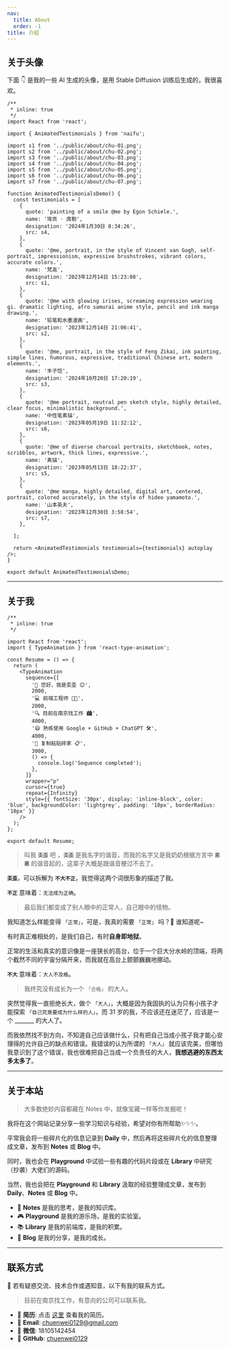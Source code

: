 ```yaml
---
nav:
  title: About
  order: -1
title: 介绍
---
```


## 关于头像

下面 👇 是我的一些 AI 生成的头像，是用 Stable Diffusion 训练后生成的，我很喜欢。

```tsx
/**
 * inline: true
 */
import React from 'react';

import { AnimatedTestimonials } from 'naifu';

import s1 from '../public/about/chu-01.png';
import s2 from '../public/about/chu-02.png';
import s3 from '../public/about/chu-03.png';
import s4 from '../public/about/chu-04.png';
import s5 from '../public/about/chu-05.png';
import s6 from '../public/about/chu-06.png';
import s7 from '../public/about/chu-07.png';

function AnimatedTestimonialsDemo() {
  const testimonials = [
    {
      quote: 'painting of a smile @me by Egon Schiele.',
      name: '埃贡 · 席勒',
      designation: '2024年1月30日 8:34:26',
      src: s4,
    },
    {
      quote: '@me, portrait, in the style of Vincent van Gogh, self-portrait, impressionism, expressive brushstrokes, vibrant colors, accurate colors.',
      name: '梵高',
      designation: '2023年12月14日 15:23:08',
      src: s1,
    },
    {
      quote: '@me with glowing irises, screaming expression wearing gi. dramatic lighting, afro samurai anime style, pencil and ink manga drawing.',
      name: '铅笔和水墨漫画',
      designation: '2023年12月14日 21:06:41',
      src: s2,
    },
    {
      quote: '@me, portrait, in the style of Feng Zikai, ink painting, simple lines, humorous, expressive, traditional Chinese art, modern elements.',
      name: '丰子恺',
      designation: '2024年10月20日 17:20:19',
      src: s3,
    },
    {
      quote: '@me portrait, neutral pen sketch style, highly detailed, clear focus, minimalistic background.',
      name: '中性笔素描',
      designation: '2023年05月19日 11:32:12',
      src: s6,
    },
    {
      quote: '@me of diverse charcoal portraits, sketchbook, notes, scribbles, artwork, thick lines, expressive.',
      name: '素描',
      designation: '2023年05月13日 18:22:37',
      src: s5,
    },
    {
      quote: '@me manga, highly detailed, digital art, centered, portrait, colored accurately, in the style of hideo yamamoto.',
      name: '山本英夫',
      designation: '2023年12月30日 3:58:54',
      src: s7,
    },

  ];

  return <AnimatedTestimonials testimonials={testimonials} autoplay />;
}

export default AnimatedTestimonialsDemo;
```

---

## 关于我

```tsx
/**
 * inline: true
 */

import React from 'react';
import { TypeAnimation } from 'react-type-animation';

const Resume = () => {
  return (
    <TypeAnimation
      sequence={[
        '👋 您好，我是奀歪 😊',
        2000,
        '💻 前端工程师 🧑‍💻',
        2000,
        '🔍 目前在南京找工作 🏙️',
        4000,
        '😄 熟练使用 Google + GitHub + ChatGPT 🛠️',
        4000,
        '🙋 复制粘贴砖家 📋',
        3000,
        () => {
          console.log('Sequence completed');
        },
      ]}
      wrapper="p"
      cursor={true}
      repeat={Infinity}
      style={{ fontSize: '30px', display: 'inline-block', color: 'blue', backgroundColor: 'lightgrey', padding: '10px', borderRadius: '10px' }}
    />
  );
};

export default Resume;
```

> 叫我 **`奀歪`** 吧 ，**`奀歪`** 是我名字的谐音，而我的名字又是我奶奶根据方言中 **`恩惠`** 的谐音起的，这辈子大概是跟谐音梗过不去了。

**`奀歪`**，可以拆解为 **`不大不正`**，我觉得这两个词很形象的描述了我。

**`不正`** 意味着：`无法成为正确`。

> 最后我们都变成了别人眼中的正常人，自己眼中的怪物。

我知道怎么样能变得 `「正常」`，可是，我真的需要 `「正常」` 吗？🤷 谁知道呢~

有时真正难相处的，是我们自己，有时**自身即地狱**。

正常的生活和真实的意识像是一座狭长的高台，位于一个巨大分水岭的顶端，将两个截然不同的宇宙分隔开来，而我就在高台上颤颤巍巍地挪动。

**`不大`** 意味着：`大人不及格`。

> 我终究没有成长为一个 `「合格」` 的大人。

突然觉得我一直拒绝长大，做个 `「大人」`，大概是因为我固执的认为只有小孩子才能探索 `「自己究竟要成为什么样的人」`，而 31 岁的我，不应该还在迷茫了，应该是一个 _______ 的大人了。

而我依然找不到方向，不知道自己应该做什么，只有把自己当成小孩子我才能心安理得的允许自己的缺点和错误。我错误的认为所谓的 `「大人」` 就应该完美，但哪怕我意识到了这个错误，我也很难把自己当成一个负责任的大人，**我想逃避的东西太多太多了**。

---

## 关于本站

> 大多数绝妙内容都藏在 Notes 中，就像宝藏一样等你发掘呢！

我将在这个网站记录分享一些学习知识与经验，希望对你有所帮助✨✨✨。

平常我会将一些碎片化的信息记录到 **Daily** 中，然后再将这些碎片化的信息整理成文章，发布到 **Notes** 或 **Blog** 中。

同时，我也会在 **Playground** 中试验一些有趣的代码片段或在 **Library** 中研究（抄袭）大佬们的源码。

当然，我也会把在 **Playground** 和 **Library** 汲取的经验整理成文章，发布到 **Daily**、**Notes** 或 **Blog** 中。

- 📝 **Notes** 是我的思考，是我的知识库。
- 🎮 **Playground** 是我的游乐场，是我的实验室。
- 📚 **Library** 是我的前端库，是我的积累。
- 📖 **Blog** 是我的分享，是我的成长。

---

## 联系方式

🔭 若有疑惑交流、技术合作或遇知音，以下有我的联系方式。

> 目前在南京找工作，有意向的公司可以联系我。

- 📜 **简历**: 点击 <a href="/awesome-me/about/resume.pdf" download="楚恩伟-前端开发工程师">这里</a> 查看我的简历。
- 📮 **Email**: <chuenwei0129@gmail.com>
- 📱 **微信**: 18105142454
- 🐙 **GitHub**: [chuenwei0129](https://github.com/chuenwei0129)
